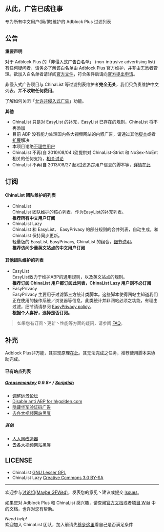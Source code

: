 ## 从此，广告已成往事

专为所有中文用户(简/繁)维护的 Adblock Plus 过滤列表

## 公告

**重要声明**

对于 Adblock Plus 的「非侵入式广告白名单」 (non-intrusive advertising list) 有任何疑问者，请务必了解该白名单由 Adblock Plus 官方维护，并非由志愿者管理。欲加入白名单者请详阅[官方文件](https://adblockplus.org/en/acceptable-ads#criteria)，符合条件后请向[官方提出申请](https://eyeo.com/acceptable-ads-application.html)。

非侵入式广告项目与 ChinaList 等过滤列表维护者**完全无关**，我们只负责维护中文列表，并**不收取任何费用**。

了解如何关闭「[允许非侵入式广告](https://adblockplus.org/zh_CN/acceptable-ads)」功能。  

**其他**

- ChinaList 只是对 EasyList 的补充，EasyList 已存在的规则，ChinaList 将不再添加
- 目前 ABP 没有能力处理国内各大视频网站的内嵌广告，请通过其他[脚本](http://userscripts.org/scripts/show/119622)或者[扩展](https://code.google.com/p/haoutil/)解决
- 本项目谢绝[不理性用户](https://code.google.com/p/adblock-chinalist/issues/detail?id=1113)
- ChinaList 不再(自 2010/08/04 起)提供对 ChinaList-Strict 和 NoSex-NoEnt 相关的任何支持，[相关讨论](http://goo.gl/PZMu)
- ChinaList 不再(自 2013/08/27 起)过滤追踪用户信息的脚本等，[详情在此
](http://goo.gl/op9DwE)

## 订阅

#### ChinaList 团队维护的列表
- ChinaList  
ChinaList 团队维护的核心列表，作为EasyList的补充列表。  
**推荐所有中文用户订阅**
- ChinaList Lazy  
ChinaList 和 EasyList、 EasyPrivacy 的部分规则的合并列表，自动生成，和 ChinaList 保持同步更新。  
轻量版的 EasyList, EasyPrivacy, ChinaList 的组合，[细节说明](https://github.com/chinalist/chinalist/wiki/something_about_ChinaList_Lazy)。  
**推荐访问少量英文站点的中文用户订阅**

#### 其他团队维护的列表  
- EasyList    
EasyList致力于维护ABP的通用规则，以及英文站点的规则。  
**推荐订阅 ChinaList 用户都订阅此列表，ChinaList Lazy 用户则不必订阅**
- EasyPrivacy      
EasyPrivacy 主要用于过滤第三方统计类脚本。这些脚本使得网站主知道我们正在使用的操作系统／浏览器等信息，此类统计并非网站必须之功能，有理由过滤，细节请请参阅 [EasyPrivacy policy](https://easylist.adblockplus.org/en/policy)。  
**根据个人喜好，选择是否订阅。**
  
> 如果您有订阅丶更新丶性能等方面的疑问，请参阅 [FAQ](https://github.com/chinalist/chinalist/wiki/FAQ)。 

## 补充

Adblock Plus非万能，其实现原理[在此](http://adblockplus.org/zh_CN/faq_internal#policies)。其无法完成之任务，推荐使用脚本来协助完成。

#### 已有站点列表

##### [Greasemonkey](https://addons.mozilla.org/zh-cn/firefox/addon/greasemonkey/) 0.9.8+ / [Scriptish](https://addons.mozilla.org/zh-cn/firefox/addon/scriptish/) 

- [调整远景论坛](https://raw.github.com/gythialy/chinalist/master/scripts/remove_ads_for_pcbeta.user.js)
- [Disable anti ABP for hkgolden.com](https://raw.github.com/gythialy/chinalist/master/scripts/disable_hkgolden_com.user.js)
- [隐藏华军验证码广告](http://userscripts.org/scripts/show/129215)
- [去各大视频网站黑屏](http://userscripts.org/scripts/show/119622)

##### 其他 

- [人人网改造器](http://userscripts.org/scripts/show/45836)
- [去各大视频网站黑屏](https://code.google.com/p/haoutil/)  

## LICENSE 

- ChinaList [GNU Lesser GPL](http://www.gnu.org/licenses/lgpl.html)
- ChinaList Lazy [Creative Commons 3.0 BY-SA](http://creativecommons.org/licenses/by-sa/3.0/)

-------------

欢迎参与[讨论组(Maybe GFWed)](https://groups.google.com/group/adblock-chinalist)，发表您的意见丶建议或提交 [Issues](https://github.com/gythialy/chinalist/issues)。

如果您对 Adblock Plus 和 ChinaList 感兴趣，请查阅[官方文档](http://adblockplus.org/zh_CN/documentation)或者[项目 Wiki](https://github.com/chinalist/chinalist/wiki/) 中的文档，也许对您有帮助。

*Need help!*  
欢迎加入 ChinaList 团队，加入前请先[移步这里](https://github.com/chinalist/chinalist/wiki/The_skills_needed_to_join_ChinaList)看自己是否满足条件 